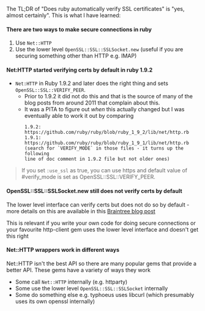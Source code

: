The TL;DR of "Does ruby automatically verify SSL certificates" is "yes, almost certainly". This is what I have learned:

#### There are two ways to make secure connections in ruby

1. Use `Net::HTTP`
2. Use the lower level `OpenSSL::SSL::SSLSocket.new` (useful if you are securing something other than HTTP e.g. IMAP)

#### Net:HTTP started verifying certs by default in ruby 1.9.2

* `Net:HTTP` in Ruby 1.9.2 and later does the right thing and sets `OpenSSL::SSL::VERIFY_PEER`.
    * Prior to 1.9.2 it did not do this and that is the source of many of the blog posts from around 2011 that complain about this.
    * It was a PITA to figure out _when_ this actually changed but I was eventually able to work it out by comparing
        ```
        1.9.2: https://github.com/ruby/ruby/blob/ruby_1_9_2/lib/net/http.rb
        1.9.1: https://github.com/ruby/ruby/blob/ruby_1_9_1/lib/net/http.rb
        (search for `VERIFY_MODE` in those files - it turns up the following
        line of doc comment in 1.9.2 file but not older ones)
        ```

> If you set `:use_ssl` as true, you can use https and default value of #verify_mode is set as OpenSSL::SSL::VERIFY_PEER.

#### OpenSSL::SSL::SSLSocket.new still does not verify certs by default

The lower level interface can verify certs but does not do so by default - more
details on this are available in this [Braintree blog
post](https://www.braintreepayments.com/blog/sslsocket-verify_mode-doesnt-verify/)

This is relevant if you write your own code for doing secure connections or
your favourite http-client gem uses the lower level interface and doesn't get
this right

#### Net::HTTP wrappers work in different ways

Net::HTTP isn't the best API so there are many popular gems that provide a better API. These gems have a variety of ways they work

* Some call `Net::HTTP` internally (e.g. httparty)
* Some use the lower level `OpenSSL::SSL::SSLSocket` internally
* Some do something else e.g. typhoeus uses libcurl (which presumably uses its own openssl internally)
